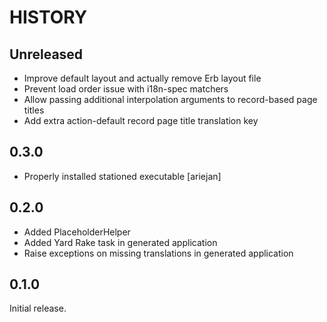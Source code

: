 # HISTORY

## Unreleased

* Improve default layout and actually remove Erb layout file
* Prevent load order issue with i18n-spec matchers
* Allow passing additional interpolation arguments to record-based page titles
* Add extra action-default record page title translation key

## 0.3.0

* Properly installed stationed executable [ariejan]

## 0.2.0

* Added PlaceholderHelper
* Added Yard Rake task in generated application
* Raise exceptions on missing translations in generated application

## 0.1.0

Initial release.
